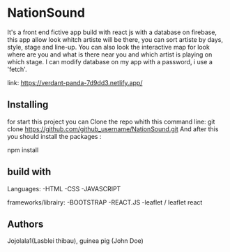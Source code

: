 # NationSound

It's a front end fictive app build with react js with a database on firebase, this app allow look whitch artiste will be there, you can sort artiste by days, style, stage and line-up.
You can also look the interactive map for look where are you and what is there near you and which artist is playing on which stage. I can modify database on my app with a password, i use a 'fetch'. 

link: https://verdant-panda-7d9dd3.netlify.app/

## Installing

for start this project you can Clone the repo whith this command line:
git clone https://github.com/github_username/NationSound.git
And after this you should install the packages :

npm install

## build with

Languages:
-HTML
-CSS
-JAVASCRIPT

frameworks/librairy:
-BOOTSTRAP
-REACT.JS
-leaflet / leaflet react



## Authors
Jojolala1(Lasblei thibau),
guinea pig (John Doe)



